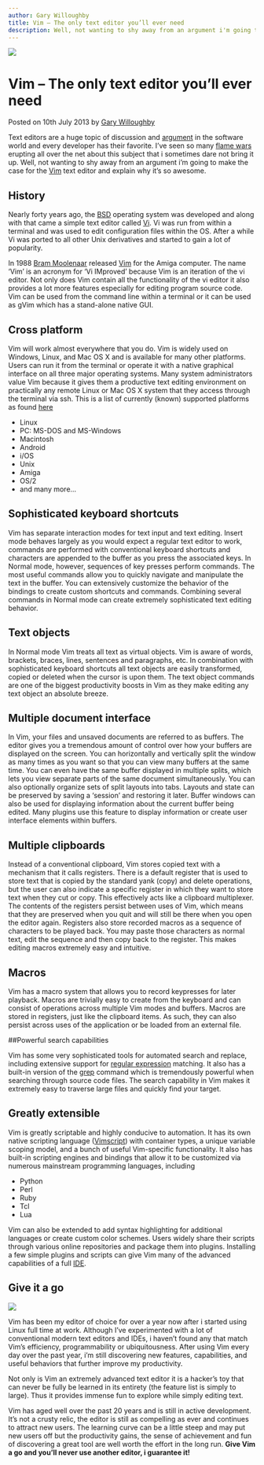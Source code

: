 ```yaml
---
author: Gary Willoughby
title: Vim – The only text editor you’ll ever need
description: Well, not wanting to shy away from an argument i'm going to make the case for the Vim text editor and explain why it's so awesome.
---
```


![](/articles/images/vim-the-only-text-editor-youll-ever-need-banner.jpg)

# Vim – The only text editor you’ll ever need

<time>Posted on 10th July 2013 by [Gary Willoughby](/pages/about.html)</time>

Text editors are a huge topic of discussion and [argument](https://en.wikipedia.org/wiki/Editor_war) in the software world and every developer has their favorite. I’ve seen so many [flame wars](https://en.wikipedia.org/wiki/Flaming_(Internet)) erupting all over the net about this subject that i sometimes dare not bring it up. Well, not wanting to shy away from an argument i’m going to make the case for the [Vim](https://en.wikipedia.org/wiki/Vim_(text_editor)) text editor and explain why it’s so awesome.

## History

Nearly forty years ago, the [BSD](https://en.wikipedia.org/wiki/Berkeley_Software_Distribution) operating system was developed and along with that came a simple text editor called [Vi](https://en.wikipedia.org/wiki/Vi). Vi was run from within a terminal and was used to edit configuration files within the OS. After a while Vi was ported to all other Unix derivatives and started to gain a lot of popularity.

In 1988 [Bram Moolenaar](http://www.moolenaar.net/) released [Vim](https://en.wikipedia.org/wiki/Vim_(text_editor)) for the Amiga computer. The name ‘Vim’ is an acronym for ‘Vi IMproved’ because Vim is an iteration of the vi editor. Not only does Vim contain all the functionality of the vi editor it also provides a lot more features especially for editing program source code. Vim can be used from the command line within a terminal or it can be used as gVim which has a stand-alone native GUI.

## Cross platform

Vim will work almost everywhere that you do. Vim is widely used on Windows, Linux, and Mac OS X and is available for many other platforms. Users can run it from the terminal or operate it with a native graphical interface on all three major operating systems. Many system administrators value Vim because it gives them a productive text editing environment on practically any remote Linux or Mac OS X system that they access through the terminal via ssh. This is a list of currently (known) supported platforms as found [here](http://www.vim.org/download.php)

* Linux
* PC: MS-DOS and MS-Windows
* Macintosh
* Android
* i/OS
* Unix
* Amiga
* OS/2
* and many more…

## Sophisticated keyboard shortcuts

Vim has separate interaction modes for text input and text editing. Insert mode behaves largely as you would expect a regular text editor to work, commands are performed with conventional keyboard shortcuts and characters are appended to the buffer as you press the associated keys. In Normal mode, however, sequences of key presses perform commands. The most useful commands allow you to quickly navigate and manipulate the text in the buffer. You can extensively customize the behavior of the bindings to create custom shortcuts and commands. Combining several commands in Normal mode can create extremely sophisticated text editing behavior.

## Text objects

In Normal mode Vim treats all text as virtual objects. Vim is aware of words, brackets, braces, lines, sentences and paragraphs, etc. In combination with sophisticated keyboard shortcuts all text objects are easily transformed, copied or deleted when the cursor is upon them. The text object commands are one of the biggest productivity boosts in Vim as they make editing any text object an absolute breeze.

## Multiple document interface

In Vim, your files and unsaved documents are referred to as buffers. The editor gives you a tremendous amount of control over how your buffers are displayed on the screen. You can horizontally and vertically split the window as many times as you want so that you can view many buffers at the same time. You can even have the same buffer displayed in multiple splits, which lets you view separate parts of the same document simultaneously. You can also optionally organize sets of split layouts into tabs. Layouts and state can be preserved by saving a ‘session’ and restoring it later. Buffer windows can also be used for displaying information about the current buffer being edited. Many plugins use this feature to display information or create user interface elements within buffers.

## Multiple clipboards

Instead of a conventional clipboard, Vim stores copied text with a mechanism that it calls registers. There is a default register that is used to store text that is copied by the standard yank (copy) and delete operations, but the user can also indicate a specific register in which they want to store text when they cut or copy. This effectively acts like a clipboard multiplexer. The contents of the registers persist between uses of Vim, which means that they are preserved when you quit and will still be there when you open the editor again. Registers also store recorded macros as a sequence of characters to be played back. You may paste those characters as normal text, edit the sequence and then copy back to the register. This makes editing macros extremely easy and intuitive.

## Macros

Vim has a macro system that allows you to record keypresses for later playback. Macros are trivially easy to create from the keyboard and can consist of operations across multiple Vim modes and buffers. Macros are stored in registers, just like the clipboard items. As such, they can also persist across uses of the application or be loaded from an external file.

##Powerful search capabilities

Vim has some very sophisticated tools for automated search and replace, including extensive support for [regular expression](https://en.wikipedia.org/wiki/Regular_expression) matching. It also has a built-in version of the [grep](https://en.wikipedia.org/wiki/Grep) command which is tremendously powerful when searching through source code files. The search capability in Vim makes it extremely easy to traverse large files and quickly find your target.

## Greatly extensible

Vim is greatly scriptable and highly conducive to automation. It has its own native scripting language ([Vimscript](https://en.wikipedia.org/wiki/Vim_(text_editor)#Vim_script)) with container types, a unique variable scoping model, and a bunch of useful Vim-specific functionality. It also has built-in scripting engines and bindings that allow it to be customized via numerous mainstream programming languages, including

* Python
* Perl
* Ruby
* Tcl
* Lua

Vim can also be extended to add syntax highlighting for additional languages or create custom color schemes. Users widely share their scripts through various online repositories and package them into plugins. Installing a few simple plugins and scripts can give Vim many of the advanced capabilities of a full [IDE](https://en.wikipedia.org/wiki/Integrated_development_environment).

## Give it a go

![](/articles/images/vim-logo.jpg)

Vim has been my editor of choice for over a year now after i started using Linux full time at work. Although I’ve experimented with a lot of conventional modern text editors and IDEs, i haven’t found any that match Vim’s efficiency, programmability or ubiquitousness. After using Vim every day over the past year, i’m still discovering new features, capabilities, and useful behaviors that further improve my productivity.

Not only is Vim an extremely advanced text editor it is a hacker’s toy that can never be fully be learned in its entirety (the feature list is simply to large). Thus it provides immense fun to explore while simply editing text.

Vim has aged well over the past 20 years and is still in active development. It’s not a crusty relic, the editor is still as compelling as ever and continues to attract new users. The learning curve can be a little steep and may put new users off but the productivity gains, the sense of achievement and fun of discovering a great tool are well worth the effort in the long run. **Give Vim a go and you’ll never use another editor, i guarantee it!**
